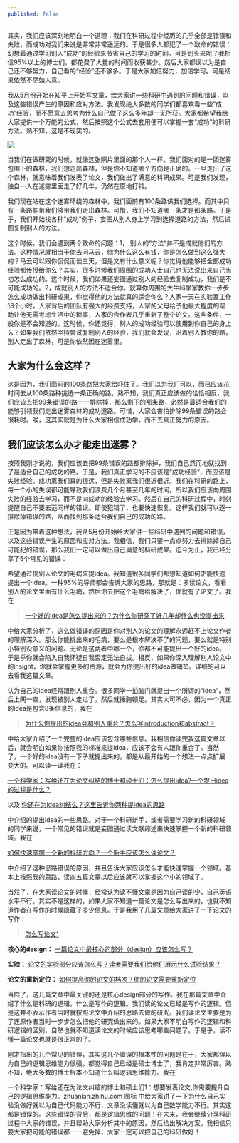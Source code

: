 ```yaml
---
published: false
---
```


其实，我们应该深刻地明白一个道理：我们在科研过程中经历的几乎全部是错误和失败，而成功对我们来说是非常非常遥远的。于是很多人都犯了一个致命的错误：幻想着通过学习别人“成功”的经验来节省自己的学习的时间。可是到头来呢？我相信95%以上的博士们，都花费了大量的时间而收获甚少。然后大家都误以为是自己还不够努力，自己看的“经验”还不够多。于是大家加倍努力，加倍学习。可是结果依然不尽如人意。

我从5月份开始在知乎上开始写文章，给大家讲一些科研中遇到的问题和错误，以及这些错误产生的原因和应对方法。我发现绝大多数的同学们都喜欢看一些“成功”经验，而不愿意去思考为什么自己做了这么多年却一无所获。大家都希望我给大家提供一个万能的公式，然后按照这个公式去套用便可以掌握一套“成功”的科研方法。熟不知，这是不现实的。

![]({{site.baseurl}}/images/14/aa.jpg)

当我们在做研究的时候，就像这张照片里面的那个人一样。我们面对的是一团迷雾包围下的森林，我们想走出森林，但是你不知道哪个方向是正确的。一旦走出了这个森林，就意味着我们发表了论文，我们做出了满意的科研成果。可是我们发现，独自一人在迷雾里面走了好几年，仍然在原地打转。

我们现在站在这个迷雾环绕的森林中，我们面前有100条路供我们选择。而其中只有一条路能带我们够带我们走出森林。可惜，我们不知道哪一条才是那条路。于是乎，我们开始找各种“成功”例子，妄图从别人身上学习到选择道路的方法，然后试图复制别人的方法。

这个时候，我们会遇到两个致命的问题：1， 别人的“方法“并不是成就他们的方法。这种情况就相当于你去问马云，你为什么这么有钱，你是怎么做到这么强大的？马云可以跟你侃侃而谈三天，但是又有什么意义呢？你觉得他能够把全部成功经验都传授给你么？其实，很多时候我们周围的成功人士自己也无法说出来自己当初怎么成功的。这个时候，我们如果还妄图通过别人的经验去复制成功，我们是不可能成功的。2，成就别人的方法不适合你。就算你周围的大牛科学家教你一步步怎么成功做出科研成果，你觉得他的方法就真的适合你么？人家一天在实验室工作18个小时，人家背后的团队有强大的经费支持，人家的父母给予他最大程度的帮助让他无需考虑生活中的琐事，人家的合作者几乎重新了整个论文。这些条件，一般你是不会知道的。这时候，你还觉得，别人的成功经验可以使用到你自己的身上么？如果我们依然坚持尝试复制别人的经验，我们就会发现，沿着别人教你的路，别人走出了森林，可是你依然困在迷雾里。

## 大家为什么会这样？
这是因为，我们面前的100条路把大家给吓住了。我们以为我们可以，而已应该花时间去从100条路种挑选一条正确的路。熟不知，我们真正应该做的恰恰相反，我们应该去把99条错误的路一一排除掉，那么剩下的那条路，必然是最适合我们的能够引领我们走出迷雾森林的成功道路。可惜，大家会害怕排除99条错误的路会很耗时。唉，这其实就是为什么大家相信成功学，而不去真正努力的原因。

## 我们应该怎么办才能走出迷雾？
按照我刚才说的，我们应该去把99条错误的路都排除掉，我们自己然而地就找到了最适合自己的成功的路。于是，我们真正学习的不应该是“成功经验“，而应该是失败经验。成功离我们真的很远，但是失败离我们很近很近。我们在科研的路上，每一个小的失误都可能导致我们浪费几个月甚至几年的时间。所以我们应该向周围失败的经验去学习，而不是向成功的经验去学习。然后在自己的科研过程中，时刻提醒自己不要去范同样的错误。即使犯错了，也要快速恢复。这样我们就可以逐一排除掉错误的路，从而找到那条适合我们自己的成功的路。

正是因为带着这种想法，我从5月份开始给大家讲一些科研中遇到的问题和错误，以及这些错误产生的原因和应对方法。我相信，我们只要一点点努力去排除掉自己可能犯的错误，那么我们一定可以做出自己满意的科研成果。迄今为止，我已经分享了5个常见的错误：

希望通过挑别人论文的毛病来提idea。我知道很多同学们都想知道如何才能快速提出一个idea。一种95%的导师都会告诉大家的思路，那就是：多读论文，看看别人的论文里面有什么毛病，然后你去把这个毛病给解决了，你就有了论文了。我在

> [一个好的idea是怎么提出来的？为什么你研究了好几年却什么也没提出来](https://scientist-with-logic.github.io/%E4%B8%80%E4%B8%AA%E5%A5%BD%E7%9A%84idea%E6%98%AF%E6%80%8E%E4%B9%88%E6%8F%90%E5%87%BA%E6%9D%A5%E7%9A%84-%E4%B8%BA%E4%BB%80%E4%B9%88%E4%BD%A0%E7%A0%94%E7%A9%B6%E4%BA%86%E5%A5%BD%E5%87%A0%E5%B9%B4%E5%8D%B4%E4%BB%80%E4%B9%88%E4%B9%9F%E6%B2%A1%E6%8F%90%E5%87%BA%E6%9D%A5/)

中给大家分析了，这么做错误的原因是你对别人的论文的理解永远赶不上论文作者的理解深入。那么你能挑出来的毛病，要么是根本解决不了的问题，要么就是特别小特别没意义的问题。无论是这两者中哪一个，你都不可能提出一个好的idea。于是乎你就会陷入自我怀疑自我否定无法自拔。相反，如果你深入理解别人论文中的insight，你就会掌握更多的资源，就会为你提出好的idea做铺垫。详细的可以去看我这篇文章。

认为自己的idea经常跟别人重合。很多同学一拍脑门就提出一个所谓的“idea“，然后上网一查，发现被别人走过了，然后就捶胸顿足。其实大可不必，因为一个真正的idea是包含8条信息的，我在

> [为什么你提出的idea会和别人重合？怎么写introduction和abstract？](https://scientist-with-logic.github.io/%E4%B8%BA%E4%BB%80%E4%B9%88%E4%BD%A0%E6%8F%90%E5%87%BA%E7%9A%84idea%E4%BC%9A%E5%92%8C%E5%88%AB%E4%BA%BA%E9%87%8D%E5%90%88-%E6%80%8E%E4%B9%88%E5%86%99introduction%E5%92%8Cabstract/)

中给大家介绍了一个完整的idea应该包含哪些信息。我相信你读完我这篇文章以后，就会明白如果你按照我的标准来提idea，应该不会有人跟你重合了。当然了，一个好的idea没有一下子就提出来的，都是从最开始的一个想法一点点扩展变大的。可以读一读我在：

[一个科学家：写给还在为论文纠结的博士和硕士们：怎么提出idea?一个提出idea的过程是什么？](https://zhuanlan.zhihu.com/p/376326025)

以及
[你还在为idea纠结么？这里告诉你两种提idea的思路](https://scientist-with-logic.github.io/%E4%BD%A0%E8%BF%98%E5%9C%A8%E4%B8%BAidea%E7%BA%A0%E7%BB%93%E4%B9%88-%E8%BF%99%E9%87%8C%E5%91%8A%E8%AF%89%E4%BD%A0%E4%B8%A4%E7%A7%8D%E6%8F%90idea%E7%9A%84%E6%80%9D%E8%B7%AF/)

中介绍的提出idea的一些思路。对于一个科研新手，或者需要学习新的科研领域的同学来说，一个常见的错误就是妄图通过读文献综述来快速掌握一个新的科研领域。我在

[如何快速掌握一个新的科研方向？一个新手应该怎么读论文？](https://scientist-with-logic.github.io/%E7%AD%94%E7%96%91-1-%E5%A6%82%E4%BD%95%E5%BF%AB%E9%80%9F%E6%8E%8C%E6%8F%A1%E4%B8%80%E4%B8%AA%E6%96%B0%E7%9A%84%E7%A7%91%E7%A0%94%E6%96%B9%E5%90%91-%E4%B8%80%E4%B8%AA%E6%96%B0%E6%89%8B%E5%BA%94%E8%AF%A5%E6%80%8E%E4%B9%88%E8%AF%BB%E8%AE%BA%E6%96%87/)

中介绍了这种思路错误的原因，并且告诉大家应该怎么才能快速掌握一个领域。基本上按照我的思路，读四五篇文章以后应该就可以掌握这个小的领域了。

当然了，在大家读论文的时候，经常认为读不懂文章是因为自己读的少，自己英语水平不行。其实不是这样的，如果大家不知道一篇论文是怎么写出来的，也就不知道作者在写作的时候隐藏了多少信息。于是我用了几篇文章给大家讲了一下论文的写作：

> [怎么写论文1](https://scientist-with-logic.github.io/%E6%80%8E%E4%B9%88%E5%86%99%E8%AE%BA%E6%96%871/)

**核心的design：** [一篇论文中最核心的部分（design）应该怎么写？](https://scientist-with-logic.github.io/%E4%B8%80%E7%AF%87%E8%AE%BA%E6%96%87%E4%B8%AD%E6%9C%80%E6%A0%B8%E5%BF%83%E7%9A%84%E9%83%A8%E5%88%86-design-%E5%BA%94%E8%AF%A5%E6%80%8E%E4%B9%88%E5%86%99-%E4%B8%BA%E4%BB%80%E4%B9%88%E8%AF%BB%E4%BA%86%E5%A4%A7%E9%87%8F%E7%9A%84%E6%96%87%E7%AB%A0%E5%8D%B4%E6%AF%AB%E6%97%A0%E6%94%B6%E8%8E%B7/)

**实验：** [论文的实验部分应该怎么写？读者需要我们给他们展示什么试验结果？](https://scientist-with-logic.github.io/%E8%AE%BA%E6%96%87%E7%9A%84%E5%AE%9E%E9%AA%8C%E9%83%A8%E5%88%86%E5%BA%94%E8%AF%A5%E6%80%8E%E4%B9%88%E5%86%99-%E8%AF%BB%E8%80%85%E9%9C%80%E8%A6%81%E6%88%91%E4%BB%AC%E7%BB%99%E4%BB%96%E4%BB%AC%E5%B1%95%E7%A4%BA%E4%BB%80%E4%B9%88%E8%AF%95%E9%AA%8C%E7%BB%93%E6%9E%9C/)

**论文的重新定位：** [如何提高你的论文的档次？你的论文需要重新定位](https://scientist-with-logic.github.io/%E5%A6%82%E4%BD%95%E6%8F%90%E9%AB%98%E4%BD%A0%E7%9A%84%E8%AE%BA%E6%96%87%E7%9A%84%E6%A1%A3%E6%AC%A1-%E4%BD%A0%E7%9A%84%E8%AE%BA%E6%96%87%E9%9C%80%E8%A6%81%E9%87%8D%E6%96%B0%E5%AE%9A%E4%BD%8D/)

当然了，这几篇文章中最关键的还是核心design部分的写作。我在那篇文章中介绍了什么是科研的逻辑，什么是写作的逻辑。我们读的论文已经是写作的逻辑。但是这并不表示作者当时就按照论文中介绍的思路去做的研究。我们读论文主要是为了还原作者当时一步步怎么把他的研究做出来的。如果大家不明白写作的逻辑和科研逻辑的区别，自然也就不知道读论文的时候应该思考哪些问题了。于是乎，读不懂一篇论文也就是很正常的了。

刚才指出的几个常见的错误，其实这几个错误的根本性的问题是在于，大家都误以为自己的逻辑思维能力很强。都觉得自己已经是硕士博士了，我肯定非常厉害。熟不知，绝大多数的博士根本不知道什么叫逻辑思维能力。我在

一个科学家：写给还在为论文纠结的博士和硕士们1：想要发表论文,你需要提升自己的逻辑思维能力。
​
zhuanlan.zhihu.com
图标
中给大家讲了一下为什么自己实验没做好就以为自己代码能力不行，文章没读懂就以为自己数学能力不行。其实这都是错误的。这些错误的背后，都是逻辑思维的问题！在未来，我会继续分享科研过程中大家的错误，并且帮助大家分析其中的原因，然后给出解决方案。我相信只要大家把可能的错误都一一避免掉，大家一定可以把自己的科研做好！
